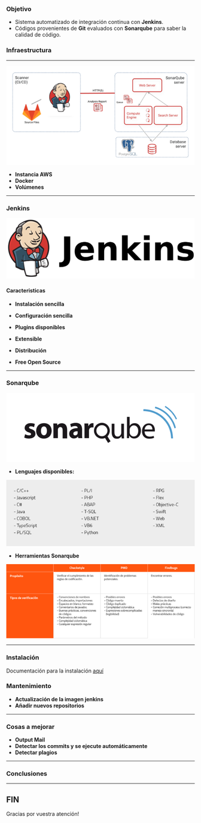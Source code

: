 ### Objetivo

- Sistema automatizado de integración continua con **Jenkins**.
- Códigos provenientes de **Git** evaluados con **Sonarqube** para saber la calidad de código.

### Infraestructura
---
![Infraestructura](../img/system_photo.png)

- **Instancia AWS**
- **Docker**
- **Volúmenes**

---



### Jenkins

![Jenkins Logo](../img/Jenkins.png)


#### Caracteristicas
* **Instalación sencilla**

* **Configuración sencilla**

* **Plugins disponibles**

* **Extensible**

* **Distribución**

* **Free Open Source**


---

### Sonarqube

![Sonarqube](../img/sonarqube-logo.png)

- **Lenguajes disponibles:**

![Sonarqube photo](../img/lenguajes_sonarqube.jpg)

- **Herramientas Sonarqube**

![Herramientas photo](../img/herramientas.jpg)

---

### Instalación

Documentación para la instalación [aquí](https://github.com/isx47328890/projecte-jenkins/blob/main/README.md#instalación)


### Mantenimiento
- **Actualización de la imagen jenkins**
- **Añadir nuevos repositorios**

---

### Cosas a mejorar
- **Output Mail**
- **Detectar los commits y se ejecute automáticamente**
- **Detectar plagios**

---

### Conclusiones

---

## FIN

Gracias por vuestra atención!